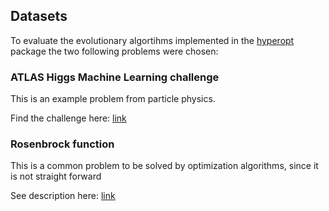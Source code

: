## Datasets

To evaluate the evolutionary algortihms implemented in the [hyperopt](https://github.com/Hyperparameter-Optimization/hyperOpt) package the two following problems were chosen:

### ATLAS Higgs Machine Learning challenge

This is an example problem from particle physics.

Find the challenge here: [link](https://www.kaggle.com/c/higgs-boson/overview)


### Rosenbrock function

This is a common problem to be solved by optimization algorithms, since it is not straight forward

See description here: [link](https://en.wikipedia.org/wiki/Rosenbrock_function)

